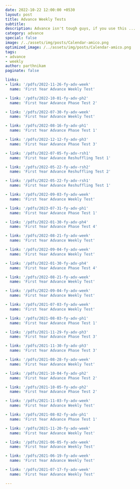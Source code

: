 ```yaml
---
date: 2022-10-22 12:00:00 +0530
layout: post
title: Advance Weekly Tests
subtitle: 
description: Advance isn't tough guys, if you use this ...
category: advance
special: false
image: /../assets/img/posts/Calendar-amico.png
optimized_image: /../assets/img/posts/Calendar-amico.png
tags: 
- advance
- weekly
author: parthnikam
paginate: false

links:
- link: '/pdfs/2022-11-26-fy-adv-week'
  name: 'First Year Advance Weekly Test'

- link: '/pdfs/2022-10-01-fy-adv-ph2'
  name: 'First Year Advance Phase Test 2'

- link: '/pdfs/2022-07-30-fy-adv-week'
  name: 'First Year Advance Weekly Test'

- link: '/pdfs/2022-08-16-fy-adv-ph1'
  name: 'First Year Advance Phase Test 1'

- link: '/pdfs/2022-12-12-fy-adv-ph3'
  name: 'First Year Advance Phase Test 3'

- link: '/pdfs/2022-07-05-fy-adv-rsh1'
  name: 'First Year Advance Reshuffling Test 1'

- link: '/pdfs/2022-05-22-fy-adv-rsh2'
  name: 'First Year Advance Reshuffling Test 2'

- link: '/pdfs/2022-05-22-fy-adv-rsh1'
  name: 'First Year Advance Reshuffling Test 1'

- link: '/pdfs/2022-09-03-fy-adv-week'
  name: 'First Year Advance Weekly Test'

- link: '/pdfs/2023-07-31-fy-adv-ph1'
  name: 'First Year Advance Phase Test 1'

- link: '/pdfs/2022-01-30-fy-adv-ph4'
  name: 'First Year Advance Phase Test 4'

- link: '/pdfs/2022-08-21-fy-adv-week'
  name: 'First Year Advance Weekly Test'

- link: '/pdfs/2022-09-04-fy-adv-week'
  name: 'First Year Advance Weekly Test'

- link: '/pdfs/2022-01-30-fy-adv-ph4'
  name: 'First Year Advance Phase Test 4'

- link: '/pdfs/2022-08-21-fy-adv-week'
  name: 'First Year Advance Weekly Test'

- link: '/pdfs/2022-09-04-fy-adv-week'
  name: 'First Year Advance Weekly Test'

- link: '/pdfs/2021-07-03-fy-adv-week'
  name: 'First Year Advance Weekly Test'

- link: '/pdfs/2021-08-03-fy-adv-ph1'
  name: 'First Year Advance Phase Test 1'

- link: '/pdfs/2021-11-29-fy-adv-ph3'
  name: 'First Year Advance Phase Test 3'

- link: '/pdfs/2021-11-30-fy-adv-ph3'
  name: 'First Year Advance Phase Test 3'

- link: '/pdfs/2021-08-28-fy-adv-week'
  name: 'First Year Advance Weekly Test'

- link: '/pdfs/2021-10-04-fy-adv-ph2'
  name: 'First Year Advance Phase Test 2'

- link: '/pdfs/2021-10-05-fy-adv-ph2'
  name: 'First Year Advance Phase Test 2'

- link: '/pdfs/2021-11-03-fy-adv-week'
  name: 'First Year Advance Weekly Test'

- link: '/pdfs/2021-08-02-fy-adv-ph1'
  name: 'First Year Advance Phase Test 1'

- link: '/pdfs/2021-11-20-fy-adv-week'
  name: 'First Year Advance Weekly Test'

- link: '/pdfs/2021-06-05-fy-adv-week'
  name: 'First Year Advance Weekly Test'

- link: '/pdfs/2021-06-19-fy-adv-week'
  name: 'First Year Advance Weekly Test'

- link: '/pdfs/2021-07-17-fy-adv-week'
  name: 'First Year Advance Weekly Test'

---
```

